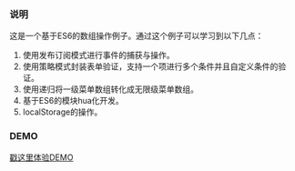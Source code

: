 ### 说明
这是一个基于ES6的数组操作例子。通过这个例子可以学习到以下几点：

1. 使用发布订阅模式进行事件的捕获与操作。
2. 使用策略模式封装表单验证，支持一个项进行多个条件并且自定义条件的验证。
3. 使用递归将一级菜单数组转化成无限级菜单数组。
4. 基于ES6的模块hua化开发。
5. localStorage的操作。

### DEMO

[戳这里体验DEMO](http://htmlpreview.github.io/?https://github.com/myshumin/treeMenu/blob/master/dist/example.html)
